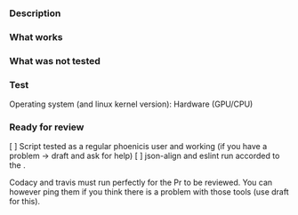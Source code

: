 ### Description

### What works

### What was not tested

### Test
Operating system (and linux kernel version): 
Hardware (GPU/CPU)

### Ready for review
[ ] Script tested as a regular phoenicis user and working (if you have a problem -> draft and ask for help)
[ ] json-align and eslint run accorded to the .

Codacy and travis must run perfectly for the Pr to be reviewed. You can however ping them if you think there is a problem with those tools (use draft for this).
